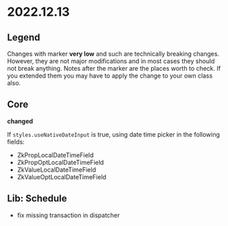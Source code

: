 # 2022.12.13

## Legend

Changes with marker **very low** and such are technically breaking changes. However, they are
not major modifications and in most cases they should not break anything. Notes after the marker
are the places worth to check. If you extended them you may have to apply the change to your own class also.

## Core

**changed**

If `styles.useNativeDateInput` is true, using date time picker in the following fields:

- ZkPropLocalDateTimeField
- ZkPropOptLocalDateTimeField
- ZkValueLocalDateTimeField
- ZkValueOptLocalDateTimeField

## Lib: Schedule

- fix missing transaction in dispatcher